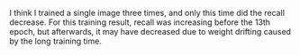 I think I trained a single image three times, and only this time did the recall decrease. For this training result, recall was increasing before the 13th epoch, but afterwards, it may have decreased due to weight drifting caused by the long training time.
